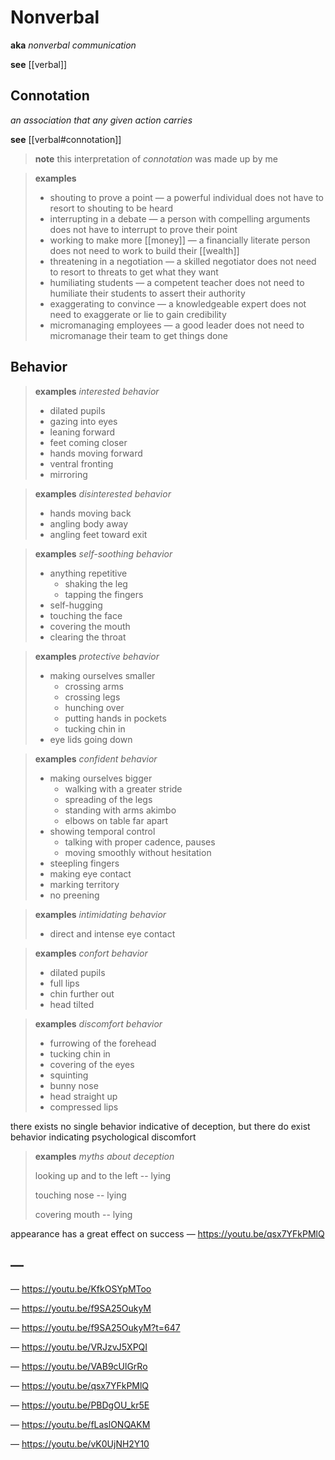 # Nonverbal

**aka** _nonverbal communication_

**see** [[verbal]]

## Connotation

_an association that any given action carries_

**see** [[verbal#connotation]]

> **note** this interpretation of _connotation_ was made up by me

> **examples**
>
> - shouting to prove a point &mdash; a powerful individual does not have to resort to shouting to be heard
> - interrupting in a debate &mdash; a person with compelling arguments does not have to interrupt to prove their point
> - working to make more [[money]] &mdash; a financially literate person does not need to work to build their [[wealth]]
> - threatening in a negotiation &mdash; a skilled negotiator does not need to resort to threats to get what they want
> - humiliating students &mdash; a competent teacher does not need to humiliate their students to assert their authority
> - exaggerating to convince &mdash; a knowledgeable expert does not need to exaggerate or lie to gain credibility
> - micromanaging employees &mdash; a good leader does not need to micromanage their team to get things done

## Behavior

> **examples** _interested behavior_
>
> - dilated pupils
> - gazing into eyes
> - leaning forward
> - feet coming closer
> - hands moving forward
> - ventral fronting
> - mirroring

> **examples** _disinterested behavior_
>
> - hands moving back
> - angling body away
> - angling feet toward exit

> **examples** _self-soothing behavior_
>
> - anything repetitive
>   - shaking the leg
>   - tapping the fingers
> - self-hugging
> - touching the face
> - covering the mouth
> - clearing the throat

> **examples** _protective behavior_
>
> - making ourselves smaller
>   - crossing arms
>   - crossing legs
>   - hunching over
>   - putting hands in pockets
>   - tucking chin in
> - eye lids going down

> **examples** _confident behavior_
>
> - making ourselves bigger
>   - walking with a greater stride
>   - spreading of the legs
>   - standing with arms akimbo
>   - elbows on table far apart
> - showing temporal control
>   - talking with proper cadence, pauses
>   - moving smoothly without hesitation
> - steepling fingers
> - making eye contact
> - marking territory
> - no preening

> **examples** _intimidating behavior_
>
> - direct and intense eye contact

> **examples** _confort behavior_
>
> - dilated pupils
> - full lips
> - chin further out
> - head tilted

> **examples** _discomfort behavior_
>
> - furrowing of the forehead
> - tucking chin in
> - covering of the eyes
> - squinting
> - bunny nose
> - head straight up
> - compressed lips

there exists no single behavior indicative of deception, but there do exist behavior indicating psychological discomfort

> **examples** _myths about deception_
>
> looking up and to the left -- lying
>
> touching nose -- lying
>
> covering mouth -- lying

appearance has a great effect on success &mdash; <https://youtu.be/qsx7YFkPMlQ>

## &mdash;

&mdash; <https://youtu.be/KfkOSYpMToo>

&mdash; <https://youtu.be/f9SA25OukyM>

&mdash; <https://youtu.be/f9SA25OukyM?t=647>

&mdash; <https://youtu.be/VRJzvJ5XPQI>

&mdash; <https://youtu.be/VAB9cUlGrRo>

&mdash; <https://youtu.be/qsx7YFkPMlQ>

&mdash; <https://youtu.be/PBDgOU_kr5E>

&mdash; <https://youtu.be/fLaslONQAKM>

&mdash; <https://youtu.be/vK0UjNH2Y10>
